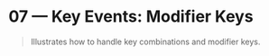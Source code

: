 # 07 &mdash; Key Events: Modifier Keys
> Illustrates how to handle key combinations and modifier keys.
